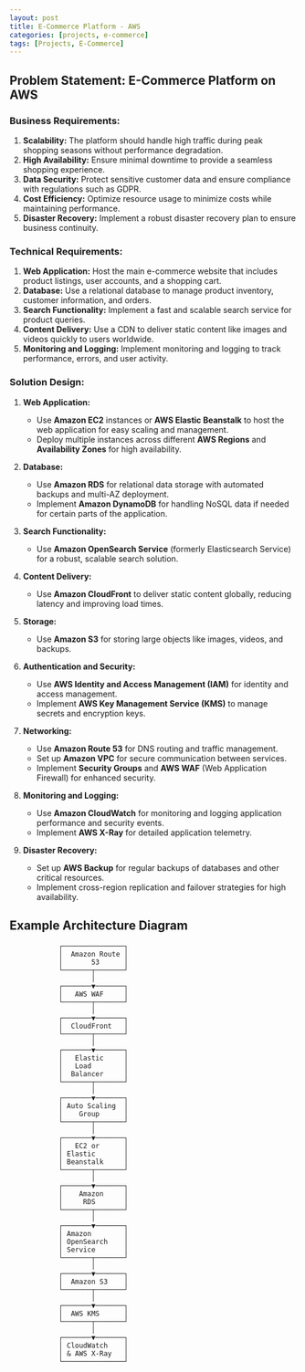 ```yaml
---
layout: post
title: E-Commerce Platform - AWS
categories: [projects, e-commerce]
tags: [Projects, E-Commerce]
---
```

## Problem Statement: E-Commerce Platform on AWS

### Business Requirements:

1. **Scalability:** The platform should handle high traffic during peak shopping seasons without performance degradation.
2. **High Availability:** Ensure minimal downtime to provide a seamless shopping experience.
3. **Data Security:** Protect sensitive customer data and ensure compliance with regulations such as GDPR.
4. **Cost Efficiency:** Optimize resource usage to minimize costs while maintaining performance.
5. **Disaster Recovery:** Implement a robust disaster recovery plan to ensure business continuity.

### Technical Requirements:

1. **Web Application:** Host the main e-commerce website that includes product listings, user accounts, and a shopping cart.
2. **Database:** Use a relational database to manage product inventory, customer information, and orders.
3. **Search Functionality:** Implement a fast and scalable search service for product queries.
4. **Content Delivery:** Use a CDN to deliver static content like images and videos quickly to users worldwide.
5. **Monitoring and Logging:** Implement monitoring and logging to track performance, errors, and user activity.

### Solution Design:

1. **Web Application:**
   - Use **Amazon EC2** instances or **AWS Elastic Beanstalk** to host the web application for easy scaling and management.
   - Deploy multiple instances across different **AWS Regions** and **Availability Zones** for high availability.

2. **Database:**
   - Use **Amazon RDS** for relational data storage with automated backups and multi-AZ deployment.
   - Implement **Amazon DynamoDB** for handling NoSQL data if needed for certain parts of the application.

3. **Search Functionality:**
   - Use **Amazon OpenSearch Service** (formerly Elasticsearch Service) for a robust, scalable search solution.

4. **Content Delivery:**
   - Use **Amazon CloudFront** to deliver static content globally, reducing latency and improving load times.

5. **Storage:**
   - Use **Amazon S3** for storing large objects like images, videos, and backups.

6. **Authentication and Security:**
   - Use **AWS Identity and Access Management (IAM)** for identity and access management.
   - Implement **AWS Key Management Service (KMS)** to manage secrets and encryption keys.

7. **Networking:**
   - Use **Amazon Route 53** for DNS routing and traffic management.
   - Set up **Amazon VPC** for secure communication between services.
   - Implement **Security Groups** and **AWS WAF** (Web Application Firewall) for enhanced security.

8. **Monitoring and Logging:**
   - Use **Amazon CloudWatch** for monitoring and logging application performance and security events.
   - Implement **AWS X-Ray** for detailed application telemetry.

9. **Disaster Recovery:**
   - Set up **AWS Backup** for regular backups of databases and other critical resources.
   - Implement cross-region replication and failover strategies for high availability.

## Example Architecture Diagram

```plaintext
            ┌───────────────┐
            │  Amazon Route │
            │       53      │
            └───────┬───────┘
                    │
            ┌───────▼───────┐
            │   AWS WAF     │
            └───────┬───────┘
                    │
            ┌───────▼───────┐
            │  CloudFront   │
            └───────┬───────┘
                    │
            ┌───────▼───────┐
            │   Elastic     │
            │   Load        │
            │  Balancer     │
            └───────┬───────┘
                    │
            ┌───────▼───────┐
            │ Auto Scaling  │
            │    Group      │
            └───────┬───────┘
                    │
            ┌───────▼───────┐
            │   EC2 or      │
            │ Elastic       │
            │ Beanstalk     │
            └───────┬───────┘
                    │
            ┌───────▼───────┐
            │    Amazon     │
            │     RDS       │
            └───────┬───────┘
                    │
            ┌───────▼───────┐
            │ Amazon        │
            │ OpenSearch    │
            │ Service       │
            └───────┬───────┘
                    │
            ┌───────▼───────┐
            │  Amazon S3    │
            └───────┬───────┘
                    │
            ┌───────▼───────┐
            │  AWS KMS      │
            └───────┬───────┘
                    │
            ┌───────▼───────┐
            │ CloudWatch    │
            │ & AWS X-Ray   │
            └───────────────┘
```